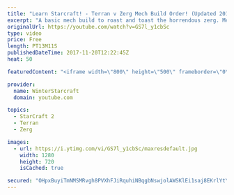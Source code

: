 ```yaml
---
title: "Learn Starcraft! - Terran v Zerg Mech Build Order! (Updated 2018)"
excerpt: "A basic mech build to roast and toast the horrendous zerg. Meant for lower level players looking for some direction! -- Watch live at https://www.twitch.tv/wintergaming"
originalUrl: https://youtube.com/watch?v=GS7l_y1cbSc
type: video
price: Free
length: PT13M11S
publishedDateTime: 2017-11-20T12:22:45Z
heat: 50

featuredContent: "<iframe width=\"800\" height=\"500\" frameborder=\"0\" src=\"https://www.youtube.com/embed/GS7l_y1cbSc\" allow=\"accelerometer; autoplay; encrypted-media; gyroscope; picture-in-picture\" allowfullscreen></iframe>"

provider:
  name: WinterStarcraft
  domain: youtube.com

topics:
  - StarCraft 2
  - Terran
  - Zerg

images:
  - url: https://i.ytimg.com/vi/GS7l_y1cbSc/maxresdefault.jpg
    width: 1280
    height: 720
    isCached: true

secured: "OHpxBuyiTmNMSMRvgh8PVXhFJiRquhiNBqgbNswjolAWSKlEi1saj8EKrlYtYRePUXgGuXAAbXkEEI6PlEqXM6gsSgxgNe8o3jRoCAUm2ETZe828873N4QDf2bw2RyfAIeTDQBVj0iKEJ/2oYp6SHvvSEY8Edgexk6FMCtTtlIGbFxpT7e50aPG708N4SC1hllgd976OuaORIQQoBvUvDwbqAo/5IVZnKcUcoInU5b8pwI3EpyYuWCtO2rAnrWzH1Gtygi3ZepKr0eJumRC8LPs3xg1BLCmq1DJ85vW4/Q1RW0sYzhOT0CLkzH5iqW0NylvNInKlXQIduvCX9CYb80hy7ukFmrtuCxCSVdTwzXvaks7qjPqt2uxb0kHcrUZkpFlBrboiK8u8w14SurW0mwRB/RGLETkzjQXkDkyw5vA=;9OiFPxpDzDQIHUfwYfpZpA=="
---
```


